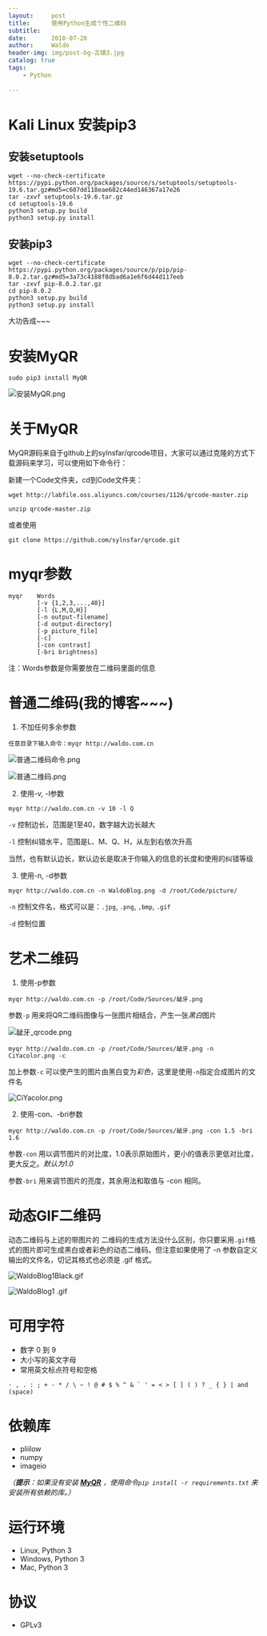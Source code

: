 ```yaml
---
layout:     post
title:      使用Python生成个性二维码
subtitle:   
date:       2018-07-20
author:     Waldo
header-img: img/post-bg-古镇3.jpg
catalog: true
tags:
    - Python 
    
---
```


# Kali Linux 安装pip3

## 安装setuptools

```
wget --no-check-certificate  https://pypi.python.org/packages/source/s/setuptools/setuptools-19.6.tar.gz#md5=c607dd118eae682c44ed146367a17e26
tar -zxvf setuptools-19.6.tar.gz
cd setuptools-19.6
python3 setup.py build
python3 setup.py install
```

## 安装pip3

```
wget --no-check-certificate  https://pypi.python.org/packages/source/p/pip/pip-8.0.2.tar.gz#md5=3a73c4188f8dbad6a1e6f6d44d117eeb
tar -zxvf pip-8.0.2.tar.gz
cd pip-8.0.2
python3 setup.py build
python3 setup.py install
```

大功告成~~~

# 安装MyQR

```
sudo pip3 install MyQR
```

![安装MyQR.png](https://upload-images.jianshu.io/upload_images/7216746-4d6ed7157d825c00.png?imageMogr2/auto-orient/strip%7CimageView2/2/w/1240)


# 关于MyQR

MyQR源码来自于github上的sylnsfar/qrcode项目，大家可以通过克隆的方式下载源码来学习，可以使用如下命令行：

新建一个Code文件夹，cd到Code文件夹：

```
wget http://labfile.oss.aliyuncs.com/courses/1126/qrcode-master.zip

unzip qrcode-master.zip

```

或者使用

```
git clone https://github.com/sylnsfar/qrcode.git
```

# myqr参数

```
myqr 	Words
		[-v {1,2,3,...,40}]
		[-l {L,M,Q,H}]
        [-n output-filename]
		[-d output-directory]
		[-p picture_file]
		[-c]
		[-con contrast]
		[-bri brightness]
``` 

注：Words参数是你需要放在二维码里面的信息

# 普通二维码(我的博客~~~)

1. 不加任何多余参数

```
任意目录下输入命令：myqr http://waldo.com.cn
```

![普通二维码命令.png](https://upload-images.jianshu.io/upload_images/7216746-926c5a18f6d5774f.png?imageMogr2/auto-orient/strip%7CimageView2/2/w/1240)

![普通二维码.png](https://upload-images.jianshu.io/upload_images/7216746-0c0c62b1dcf9b691.png?imageMogr2/auto-orient/strip%7CimageView2/2/w/1240)

2. 使用-v, -l参数

```
myqr http://waldo.com.cn -v 10 -l Q
```

```-v``` 控制边长，范围是1至40，数字越大边长越大


```-l``` 控制纠错水平，范围是L、M、Q、H，从左到右依次升高

当然，也有默认边长，默认边长是取决于你输入的信息的长度和使用的纠错等级

3. 使用-n, -d参数

```
myqr http://waldo.com.cn -n WaldoBlog.png -d /root/Code/picture/
```

```-n``` 控制文件名，格式可以是：```.jpg```, ```.png```, ```,bmp```, ```.gif```


```-d``` 控制位置


# 艺术二维码

1. 使用-p参数

```
myqr http://waldo.com.cn -p /root/Code/Sources/龇牙.png
```

参数```-p``` 用来将QR二维码图像与一张图片相结合，产生一张*黑白*图片

![龇牙_qrcode.png](https://upload-images.jianshu.io/upload_images/7216746-1b1edff150ef2f77.png?imageMogr2/auto-orient/strip%7CimageView2/2/w/1240)


```
myqr http://waldo.com.cn -p /root/Code/Sources/龇牙.png -n CiYacolor.png -c
```

加上参数```-c``` 可以使产生的图片由黑白变为*彩色*，这里是使用```-n```指定合成图片的文件名

![CiYacolor.png](https://upload-images.jianshu.io/upload_images/7216746-62741a483957c857.png?imageMogr2/auto-orient/strip%7CimageView2/2/w/1240)


2. 使用-con、-bri参数

```
myqr http://waldo.com.cn -p /root/Code/Sources/龇牙.png -con 1.5 -bri 1.6
```

参数```-con``` 用以调节图片的对比度，1.0表示原始图片，更小的值表示更低对比度，更大反之。*默认为1.0*

参数```-bri``` 用来调节图片的亮度，其余用法和取值与 -con 相同。

# 动态GIF二维码

动态二维码与上述的带图片的 二维码的生成方法没什么区别，你只要采用```.gif```格式的图片即可生成黑白或者彩色的动态二维码。但注意如果使用了 -n 参数自定义输出的文件名，切记其格式也必须是 .gif 格式。

![WaldoBlog1Black.gif](https://upload-images.jianshu.io/upload_images/7216746-91af7b2082ecbf3b.gif?imageMogr2/auto-orient/strip)

![WaldoBlog1 .gif](https://upload-images.jianshu.io/upload_images/7216746-a5b1db0e503d1bac.gif?imageMogr2/auto-orient/strip)

# 可用字符

- 数字 0 到 9
- 大小写的英文字母
- 常用英文标点符号和空格

```· , . : ; + - * / \ ~ ! @ # $ % ^ & ` ' = < > [ ] ( ) ? _ { } | and  (space)```

# 依赖库

- pliilow
- numpy
- imageio

*（**提示**：如果没有安装 [**MyQR**](https://pypi.python.org/pypi/MyQR) ，使用命令`pip install -r requirements.txt` 来安装所有依赖的库。）*

# 运行环境
- Linux, Python 3
- Windows, Python 3
- Mac, Python 3

# 协议

- GPLv3
